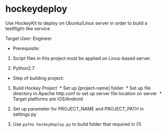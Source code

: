 # hockeydeploy
Use HockeyKit to deploy on Ubuntu/Linux server in order to build a testflight-like service


Target User: Engineer

* Prerequisite:

1. Script files in this project must be applied on Linus-based server.

2. Python2.7



* Step of building project:

1. Build Hockey Project
  * Set up [project-name] folder
  * Set up file directory in Apache http.conf to set up server file location on server
  * Target platforms are iOS/Android
2. Set up parameter for PROJECT_NAME and PROJECT_PATH in settings.py

3. Use `pytho hockeyDeploy.py` to build folder that required in (1)

